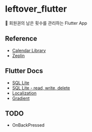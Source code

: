 # leftover_flutter

🎫 회원권의 남은 횟수를 관리하는 Flutter App

## Reference

- [Calendar Library](https://github.com/aleksanderwozniak/table_calendar)
- [Zeplin](https://zpl.io/aNxELje)


## Flutter Docs

- [SQL Lite](https://flutter-ko.dev/docs/cookbook/persistence/sqlite)
- [SQL Lite - read, write, delete ](https://velog.io/@chjo0330/Flutter-Sqlite-%EC%82%AC%EC%9A%A9%ED%95%98%EA%B8%B0)
- [Localization](https://flutter.dev/docs/development/accessibility-and-localization/internationalization)
- [Gradient](https://stackoverflow.com/questions/57068825/set-two-different-colours-to-single-container)


## TODO

- OnBackPressed